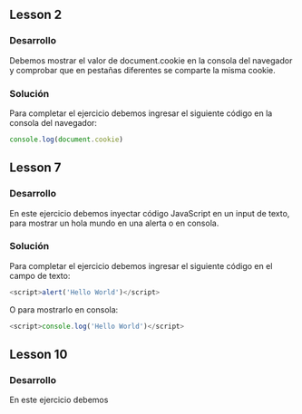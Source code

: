 ## Lesson 2

### Desarrollo

Debemos mostrar el valor de document.cookie en la consola del navegador y comprobar que en pestañas diferentes se comparte la misma cookie.

### Solución

Para completar el ejercicio debemos ingresar el siguiente código en la consola del navegador:

```javascript
console.log(document.cookie)
```

## Lesson 7

### Desarrollo

En este ejercicio debemos inyectar código JavaScript en un input de texto, para mostrar un hola mundo en una alerta o en consola.

### Solución

Para completar el ejercicio debemos ingresar el siguiente código en el campo de texto:

```javascript
<script>alert('Hello World')</script>
```

O para mostrarlo en consola:

```javascript
<script>console.log('Hello World')</script>
```

## Lesson 10

### Desarrollo

En este ejercicio debemos 